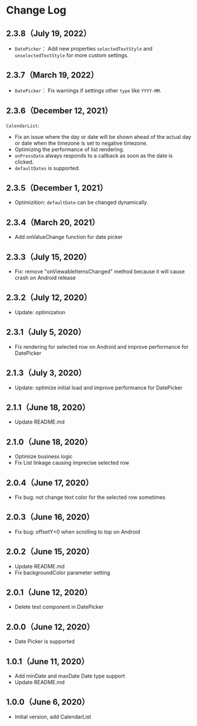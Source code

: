 # Change Log

## 2.3.8（July 19, 2022）

- `DatePicker`： Add new properties `selectedTextStyle` and `unselectedTextStyle` for more custom settings.

## 2.3.7（March 19, 2022）

- `DatePicker`： Fix warnings if settings other `type` like `YYYY-MM`.

## 2.3.6（December 12, 2021）

`CalendarList`: 

- Fix an issue where the day or date will be shown ahead of the actual day or date when the timezone is set to negative timezone.
- Optimizing the performance of list rendering.
- `onPressDate` always responds to a callback as soon as the date is clicked.
- `defaultDates` is supported.

## 2.3.5（December 1, 2021）

- Optimizition: `defaultDate` can be changed dynamically.

## 2.3.4（March 20, 2021）

- Add onValueChange function for date picker

## 2.3.3（July 15, 2020）

- Fix: remove "onViewableItemsChanged" method because it will cause crash on Android release

## 2.3.2（July 12, 2020）

- Update: optimization

## 2.3.1（July 5, 2020）

- Fix rendering for selected row on Android and improve performance for DatePicker

## 2.1.3（July 3, 2020）

- Update: optimize initial load and improve performance for DatePicker

## 2.1.1（June 18, 2020）

- Update README.md

## 2.1.0（June 18, 2020）

- Optimize business logic 
- Fix List linkage causing imprecise selected row

## 2.0.4（June 17, 2020）

- Fix bug: not change text color for the selected row sometimes

## 2.0.3（June 16, 2020）

- Fix bug: offsetY<0 when scrolling to top on Android

## 2.0.2（June 15, 2020）

- Update README.md
- Fix backgroundColor parameter setting

## 2.0.1（June 12, 2020）

- Delete test component in DatePicker

## 2.0.0（June 12, 2020）

- Date Picker is supported

## 1.0.1（June 11, 2020）

- Add minDate and maxDate Date type support
- Update README.md

## 1.0.0（June 6, 2020）

- Initial version, add CalendarList
